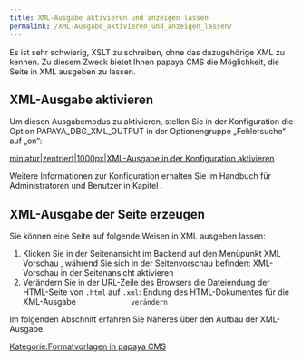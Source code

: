 ```yaml
---
title: XML-Ausgabe aktivieren und anzeigen lassen
permalink: /XML-Ausgabe_aktivieren_und_anzeigen_lassen/
---
```


Es ist sehr schwierig, XSLT zu schreiben, ohne das dazugehörige XML zu kennen. Zu diesem Zweck bietet Ihnen papaya CMS die Möglichkeit, die Seite in XML ausgeben zu lassen.

XML-Ausgabe aktivieren
----------------------

Um diesen Ausgabemodus zu aktivieren, stellen Sie in der Konfiguration die Option PAPAYA_DBG_XML_OUTPUT in der Optionengruppe „Fehlersuche“ auf „on“:

[miniatur|zentriert|1000px|XML-Ausgabe in der Konfiguration aktivieren](/images/File:XMLOutputAktivierenKonfiguration.png )

Weitere Informationen zur Konfiguration erhalten Sie im Handbuch für Administratoren und Benutzer in Kapitel .

XML-Ausgabe der Seite erzeugen
------------------------------

Sie können eine Seite auf folgende Weisen in XML ausgeben lassen:

1.  Klicken Sie in der Seitenansicht im Backend auf den Menüpunkt XML Vorschau , während Sie sich in der Seitenvorschau befinden: XML-Vorschau in der Seitenansicht aktivieren
2.  Verändern Sie in der URL-Zeile des Browsers die Dateiendung der HTML-Seite von `.html` auf `.xml`: Endung des HTML-Dokumentes für die XML-Ausgabe
    `             verändern`

Im folgenden Abschnitt erfahren Sie Näheres über den Aufbau der XML-Ausgabe.

[Kategorie:Formatvorlagen in papaya CMS](Kategorie:Formatvorlagen_in_papaya_CMS )